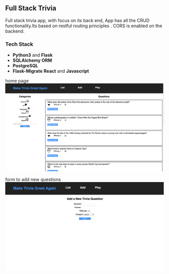 
## Full Stack Trivia

Full stack trivia app, with focus on its back end, App has all the CRUD functionality.Its based on restful routing principles . CORS is enabled on the backend. 

### Tech Stack

* **Python3** and **Flask** 
* **SQLAlchemy ORM** 
* **PostgreSQL** 
* **Flask-Migrate** 
**React** and **Javascript** 


home page
![home.png](home.png)

form to add new questions
![add.png](add.png)
